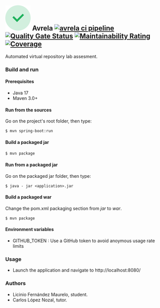 ## <img src="project-misc/check-logo.svg" width="80" height="80">  Avrela [![avrela ci pipeline](https://github.com/lfx1001/avrela/actions/workflows/ci-pipeline.yml/badge.svg)](https://github.com/lfx1001/avrela/actions/workflows/ci-pipeline.yml) [![Quality Gate Status](https://sonarcloud.io/api/project_badges/measure?project=lfx1001_avrela&metric=alert_status)](https://sonarcloud.io/summary/new_code?id=lfx1001_avrela) [![Maintainability Rating](https://sonarcloud.io/api/project_badges/measure?project=lfx1001_avrela&metric=sqale_rating)](https://sonarcloud.io/summary/new_code?id=lfx1001_avrela) [![Coverage](https://sonarcloud.io/api/project_badges/measure?project=lfx1001_avrela&metric=coverage)](https://sonarcloud.io/summary/new_code?id=lfx1001_avrela)

Automated virtual repository lab assesment.

### Build and run

#### Prerequisites

- Java 17
- Maven 3.0+

#### Run from the sources

Go on the project's root folder, then type:

    $ mvn spring-boot:run 

#### Build a packaged jar

    $ mvn package 

#### Run from a packaged jar

Go on the packaged jar folder, then type:

    $ java - jar <application>.jar 

#### Build a packaged war

Change the pom.xml packaging section from *jar* to *war*.

    $ mvn package 

#### Environment variables

- GITHUB_TOKEN : Use a GitHub token to avoid anoymous usage rate limits

### Usage

- Launch the application and navigate to http://localhost:8080/

### Authors

- Licinio Fernández Maurelo, student.
- Carlos López Nozal, tutor.

